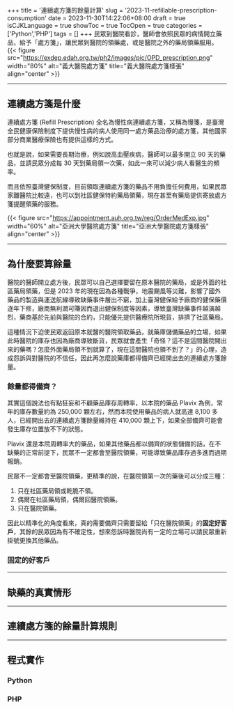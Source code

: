+++
title = '連續處方箋的餘量計算'
slug = '2023-11-refillable-prescription-consumption'
date = 2023-11-30T14:22:06+08:00
draft = true
isCJKLanguage = true
showToc = true
TocOpen = true
categories = ['Python','PHP']
tags = []
+++
民眾到醫院看診，醫師會依照民眾的病情開立藥品，給予「處方箋」，讓民眾到醫院的領藥處，或是醫院之外的藥局領藥服用。
{{< figure src="https://exdep.edah.org.tw/ph2/images/pic/OPD_prescription.png" width="80%" alt="義大醫院處方箋" title="義大醫院處方箋樣張" align="center" >}}
***
## 連續處方箋是什麼
連續處方箋 (Refill Prescription) 全名為慢性病連續處方箋，又稱為慢箋，是臺灣全民健康保險制度下提供慢性病的病人使用同一處方藥品治療的處方箋，其他國家部分商業醫療保險也有提供這樣的方式。

也就是說，如果需要長期治療，例如說高血壓疾病，醫師可以最多開立 90 天的藥品，並請民眾分成每 30 天到藥局領一次藥，如此一來可以減少病人看醫生的頻率。

而且依照臺灣健保制度，目前領取連續處方箋的藥品不用負擔任何費用，如果民眾家離醫院比較遠，也可以到社區健保特約藥局領藥，現在甚至有藥局提供寄放處方箋提醒領藥的服務。

{{< figure src="https://appointment.auh.org.tw/reg/OrderMedExp.jpg" width="60%" alt="亞洲大學醫院處方箋" title="亞洲大學醫院處方箋樣張" align="center" >}}
***
## 為什麼要算餘量
醫院的醫師開立處方後，民眾可以自己選擇要留在原本醫院的藥局，或是外面的社區藥局領藥，但是 2023 年的現在因為各種戰爭，地震颶風等災難，影響了國外藥品的製造與運送航線導致缺藥事件層出不窮，加上臺灣健保給予廠商的健保藥價逐年下修，廠商無利潤可賺因而退出健保制度等因素，導致臺灣缺藥事件越演越烈，藥商基於先前與醫院的合約，只能優先提供醫療院所現貨，排擠了社區藥局。

這種情況下迫使民眾返回原本就醫的醫院領取藥品，就藥庫儲備藥品的立場，如果此時醫院的庫存也因為廠商導致斷貨，民眾就會產生「奇怪？這不是這間醫院開出來的藥嗎？怎麼外面藥局領不到就算了，現在這間醫院也領不到了？」的心理，造成怨訴與對醫院的不信任，因此再怎麼說藥庫都得備齊已經開出去的連續處方箋餘量。

### 餘量都得備齊？
其實這個說法也有點狂妄和不顧藥品庫存周轉率，以本院的藥品 Plavix 為例，常年的庫存數量約為 250,000 顆左右，然而本院使用藥品的病人就高達 8,100 多人，已經開出去的連續處方箋餘量維持在 410,000 顆上下，如果全部備齊可能會發生庫存位置放不下的狀態。

Plavix 還是本院周轉率大的藥品，如果其他藥品都以備齊的狀態儲備的話，在不缺藥的正常前提下，民眾不一定都會至醫院領藥，可能導致藥品庫存過多進而過期報銷。

民眾不一定都會至醫院領藥，更精準的說，在醫院領第一次的藥後可以分成三種：
1. 只在社區藥局領或乾脆不領。
2. 偶爾在社區藥局領，偶爾回醫院領藥。
3. 只在醫院領藥。

因此以精準化的角度看來，真的需要備齊只需要留給「只在醫院領藥」的**固定好客戶**，其餘的民眾因為有不確定性，想來怨訴時醫院尚有一定的立場可以請民眾重新掛號更換其他藥品。

### 固定的好客戶
***
## 缺藥的真實情形
***
## 連續處方箋的餘量計算規則
***
## 程式實作
### Python
### PHP